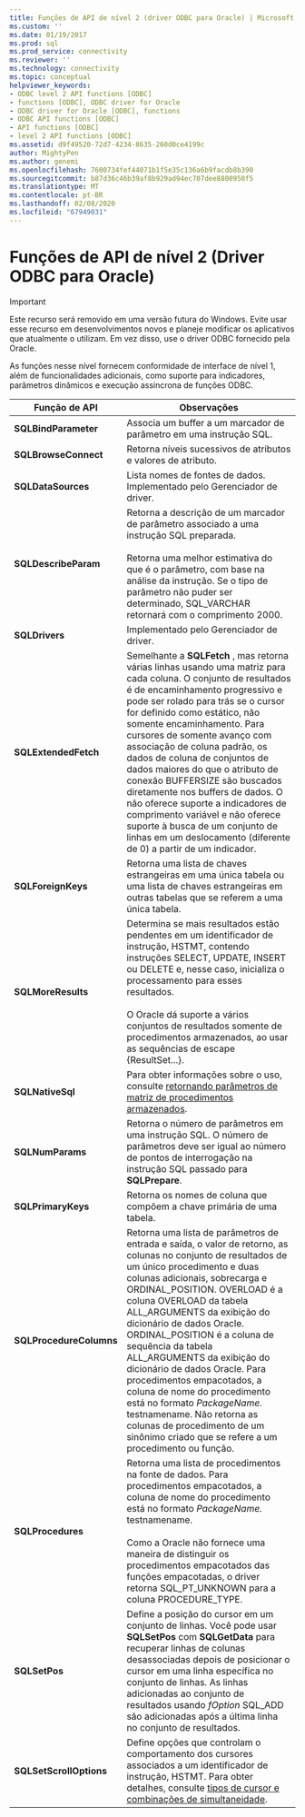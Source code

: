 ```yaml
---
title: Funções de API de nível 2 (driver ODBC para Oracle) | Microsoft Docs
ms.custom: ''
ms.date: 01/19/2017
ms.prod: sql
ms.prod_service: connectivity
ms.reviewer: ''
ms.technology: connectivity
ms.topic: conceptual
helpviewer_keywords:
- ODBC level 2 API functions [ODBC]
- functions [ODBC], ODBC driver for Oracle
- ODBC driver for Oracle [ODBC], functions
- ODBC API functions [ODBC]
- API functions [ODBC]
- level 2 API functions [ODBC]
ms.assetid: d9f49520-72d7-4234-8635-260d0ce4199c
author: MightyPen
ms.author: genemi
ms.openlocfilehash: 7600734fef44071b1f5e35c136a6b9facdb8b390
ms.sourcegitcommit: b87d36c46b39af8b929ad94ec707dee8800950f5
ms.translationtype: MT
ms.contentlocale: pt-BR
ms.lasthandoff: 02/08/2020
ms.locfileid: "67949031"
---
```

# <a name="level-2-api-functions-odbc-driver-for-oracle"></a>Funções de API de nível 2 (Driver ODBC para Oracle)
> [!IMPORTANT]  
>  Este recurso será removido em uma versão futura do Windows. Evite usar esse recurso em desenvolvimentos novos e planeje modificar os aplicativos que atualmente o utilizam. Em vez disso, use o driver ODBC fornecido pela Oracle.  
  
 As funções nesse nível fornecem conformidade de interface de nível 1, além de funcionalidades adicionais, como suporte para indicadores, parâmetros dinâmicos e execução assíncrona de funções ODBC.  
  
|Função de API|Observações|  
|------------------|-----------|  
|**SQLBindParameter**|Associa um buffer a um marcador de parâmetro em uma instrução SQL.|  
|**SQLBrowseConnect**|Retorna níveis sucessivos de atributos e valores de atributo.|  
|**SQLDataSources**|Lista nomes de fontes de dados. Implementado pelo Gerenciador de driver.|  
|**SQLDescribeParam**|Retorna a descrição de um marcador de parâmetro associado a uma instrução SQL preparada.<br /><br /> Retorna uma melhor estimativa do que é o parâmetro, com base na análise da instrução. Se o tipo de parâmetro não puder ser determinado, SQL_VARCHAR retornará com o comprimento 2000.|  
|**SQLDrivers**|Implementado pelo Gerenciador de driver.|  
|**SQLExtendedFetch**|Semelhante a **SQLFetch** , mas retorna várias linhas usando uma matriz para cada coluna. O conjunto de resultados é de encaminhamento progressivo e pode ser rolado para trás se o cursor for definido como estático, não somente encaminhamento. Para cursores de somente avanço com associação de coluna padrão, os dados de coluna de conjuntos de dados maiores do que o atributo de conexão BUFFERSIZE são buscados diretamente nos buffers de dados. O não oferece suporte a indicadores de comprimento variável e não oferece suporte à busca de um conjunto de linhas em um deslocamento (diferente de 0) a partir de um indicador.|  
|**SQLForeignKeys**|Retorna uma lista de chaves estrangeiras em uma única tabela ou uma lista de chaves estrangeiras em outras tabelas que se referem a uma única tabela.|  
|**SQLMoreResults**|Determina se mais resultados estão pendentes em um identificador de instrução, HSTMT, contendo instruções SELECT, UPDATE, INSERT ou DELETE e, nesse caso, inicializa o processamento para esses resultados.<br /><br /> O Oracle dá suporte a vários conjuntos de resultados somente de procedimentos armazenados, ao usar as sequências de escape {ResultSet...}.|  
|**SQLNativeSql**|Para obter informações sobre o uso, consulte [retornando parâmetros de matriz de procedimentos armazenados](../../odbc/microsoft/returning-array-parameters-from-stored-procedures.md).|  
|**SQLNumParams**|Retorna o número de parâmetros em uma instrução SQL. O número de parâmetros deve ser igual ao número de pontos de interrogação na instrução SQL passado para **SQLPrepare**.|  
|**SQLPrimaryKeys**|Retorna os nomes de coluna que compõem a chave primária de uma tabela.|  
|**SQLProcedureColumns**|Retorna uma lista de parâmetros de entrada e saída, o valor de retorno, as colunas no conjunto de resultados de um único procedimento e duas colunas adicionais, sobrecarga e ORDINAL_POSITION. OVERLOAD é a coluna OVERLOAD da tabela ALL_ARGUMENTS da exibição do dicionário de dados Oracle. ORDINAL_POSITION é a coluna de sequência da tabela ALL_ARGUMENTS da exibição do dicionário de dados Oracle. Para procedimentos empacotados, a coluna de nome do procedimento está no formato *PackageName.* testnamename. Não retorna as colunas de procedimento de um sinônimo criado que se refere a um procedimento ou função.|  
|**SQLProcedures**|Retorna uma lista de procedimentos na fonte de dados. Para procedimentos empacotados, a coluna de nome do procedimento está no formato *PackageName.* testnamename.<br /><br /> Como a Oracle não fornece uma maneira de distinguir os procedimentos empacotados das funções empacotadas, o driver retorna SQL_PT_UNKNOWN para a coluna PROCEDURE_TYPE.|  
|**SQLSetPos**|Define a posição do cursor em um conjunto de linhas. Você pode usar **SQLSetPos** com **SQLGetData** para recuperar linhas de colunas desassociadas depois de posicionar o cursor em uma linha específica no conjunto de linhas. As linhas adicionadas ao conjunto de resultados usando *fOption* SQL_ADD são adicionadas após a última linha no conjunto de resultados.|  
|**SQLSetScrollOptions**|Define opções que controlam o comportamento dos cursores associados a um identificador de instrução, HSTMT. Para obter detalhes, consulte [tipos de cursor e combinações de simultaneidade](../../odbc/microsoft/cursor-type-and-concurrency-combinations.md).|

